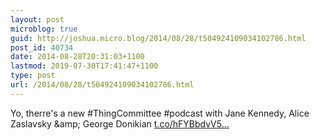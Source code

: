 ```yaml
---
layout: post
microblog: true
guid: http://joshua.micro.blog/2014/08/28/t504924109034102786.html
post_id: 40734
date: 2014-08-28T20:31:03+1100
lastmod: 2019-07-30T17:41:47+1100
type: post
url: /2014/08/28/t504924109034102786.html
---
```

Yo, therre's a new #ThingCommittee #podcast with Jane Kennedy, Alice Zaslavsky &amp;amp; George Donikian [t.co/hFYBbdvV5...](http://t.co/hFYBbdvV56)
